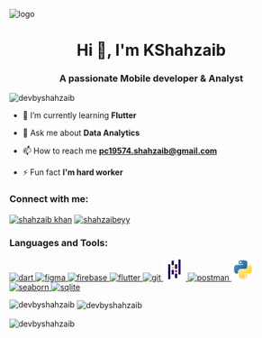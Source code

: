 ![logo](https://github.com/Shahzaibjee786/Shahzaibjee786/blob/main/android-app-development-banner.png)
<h1 align="center">Hi 👋, I'm KShahzaib</h1>
<h3 align="center">A passionate Mobile developer & Analyst</h3>

<p align="left"> <img src="https://komarev.com/ghpvc/?username=devbyshahzaib&label=Profile%20views&color=0e75b6&style=flat" alt="devbyshahzaib" /> </p>

- 🌱 I’m currently learning **Flutter**

- 💬 Ask me about **Data Analytics**

- 📫 How to reach me **pc19574.shahzaib@gmail.com**

- ⚡ Fun fact **I'm hard worker**

<h3 align="left">Connect with me:</h3>
<p align="left">
<a href="https://linkedin.com/in/shahzaib khan" target="blank"><img align="center" src="https://raw.githubusercontent.com/rahuldkjain/github-profile-readme-generator/master/src/images/icons/Social/linked-in-alt.svg" alt="shahzaib khan" height="30" width="40" /></a>
<a href="https://instagram.com/shahzaibeyy" target="blank"><img align="center" src="https://raw.githubusercontent.com/rahuldkjain/github-profile-readme-generator/master/src/images/icons/Social/instagram.svg" alt="shahzaibeyy" height="30" width="40" /></a>
</p>

<h3 align="left">Languages and Tools:</h3>
<p align="left"> <a href="https://dart.dev" target="_blank" rel="noreferrer"> <img src="https://www.vectorlogo.zone/logos/dartlang/dartlang-icon.svg" alt="dart" width="40" height="40"/> </a> <a href="https://www.figma.com/" target="_blank" rel="noreferrer"> <img src="https://www.vectorlogo.zone/logos/figma/figma-icon.svg" alt="figma" width="40" height="40"/> </a> <a href="https://firebase.google.com/" target="_blank" rel="noreferrer"> <img src="https://www.vectorlogo.zone/logos/firebase/firebase-icon.svg" alt="firebase" width="40" height="40"/> </a> <a href="https://flutter.dev" target="_blank" rel="noreferrer"> <img src="https://www.vectorlogo.zone/logos/flutterio/flutterio-icon.svg" alt="flutter" width="40" height="40"/> </a> <a href="https://git-scm.com/" target="_blank" rel="noreferrer"> <img src="https://www.vectorlogo.zone/logos/git-scm/git-scm-icon.svg" alt="git" width="40" height="40"/> </a> <a href="https://pandas.pydata.org/" target="_blank" rel="noreferrer"> <img src="https://raw.githubusercontent.com/devicons/devicon/2ae2a900d2f041da66e950e4d48052658d850630/icons/pandas/pandas-original.svg" alt="pandas" width="40" height="40"/> </a> <a href="https://postman.com" target="_blank" rel="noreferrer"> <img src="https://www.vectorlogo.zone/logos/getpostman/getpostman-icon.svg" alt="postman" width="40" height="40"/> </a> <a href="https://www.python.org" target="_blank" rel="noreferrer"> <img src="https://raw.githubusercontent.com/devicons/devicon/master/icons/python/python-original.svg" alt="python" width="40" height="40"/> </a> <a href="https://seaborn.pydata.org/" target="_blank" rel="noreferrer"> <img src="https://seaborn.pydata.org/_images/logo-mark-lightbg.svg" alt="seaborn" width="40" height="40"/> </a> <a href="https://www.sqlite.org/" target="_blank" rel="noreferrer"> <img src="https://www.vectorlogo.zone/logos/sqlite/sqlite-icon.svg" alt="sqlite" width="40" height="40"/> </a> </p>

<p><img align="left" src="https://github-readme-stats.vercel.app/api/top-langs?username=devbyshahzaib&show_icons=true&locale=en&layout=compact" alt="devbyshahzaib" /></p>

<p>&nbsp;<img align="center" src="https://github-readme-stats.vercel.app/api?username=devbyshahzaib&show_icons=true&locale=en" alt="devbyshahzaib" /></p>

<p><img align="center" src="https://github-readme-streak-stats.herokuapp.com/?user=devbyshahzaib&" alt="devbyshahzaib" /></p>
